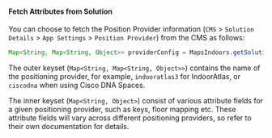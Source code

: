 #### Fetch Attributes from Solution

You can choose to fetch the Position Provider information (`CMS` > `Solution Details` > `App Settings` > `Position Provider`) from the CMS as follows:

```java
Map<String, Map<String, Object>> providerConfig = MapsIndoors.getSolution().getPositionProviderConfig();
```

The outer keyset (`Map<String, Map<String, Object>>`) contains the name of the positioning provider, for example, `indooratlas3` for IndoorAtlas, or `ciscodna` when using Cisco DNA Spaces.

The inner keyset (`Map<String, Object>`) consist of various attribute fields for a given positioning provider, such as keys, floor mapping etc. These attribute fields will vary across different positioning providers, so refer to their own documentation for details.
